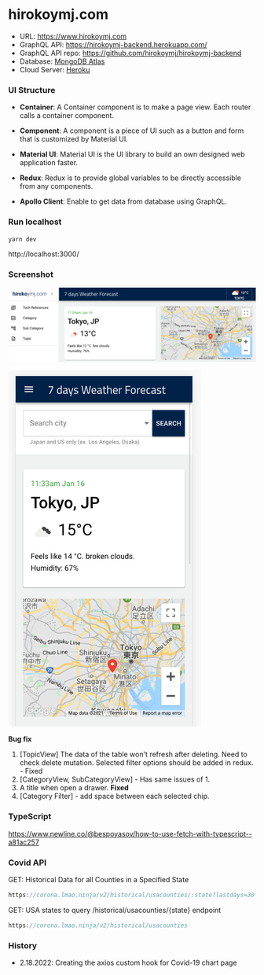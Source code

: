 # hirokoymj.com

- URL: https://www.hirokoymj.com
- GraphQL API: https://hirokoymj-backend.herokuapp.com/
- GraphQL API repo: https://github.com/hirokoymj/hirokoymj-backend
- Database: [MongoDB Atlas](https://www.mongodb.com/cloud/atlas)
- Cloud Server: [Heroku](https://dashboard.heroku.com/apps)

### UI Structure

- **Container**: A Container component is to make a page view. Each router calls a container component.

- **Component**: A component is a piece of UI such as a button and form that is customized by Material UI.

- **Material UI**: Material UI is the UI library to build an own designed web application faster.

- **Redux**: Redux is to provide global variables to be directly accessible from any components.

- **Apollo Client**: Enable to get data from database using GraphQL.

### Run localhost

```js
yarn dev
```

http://localhost:3000/

### Screenshot

![](src/Assets/hirokoymj-com-desktop.png)

![](src/Assets/hirokoymj-com-mobile.png)

**Bug fix**

1. [TopicView] The data of the table won't refresh after deleting. Need to check delete mutation. Selected filter options should be added in redux. - Fixed
2. [CategoryView, SubCategoryView] - Has same issues of 1.
3. A title when open a drawer. **Fixed**
4. [Category Filter] - add space between each selected chip.

### TypeScript

https://www.newline.co/@bespoyasov/how-to-use-fetch-with-typescript--a81ac257

### Covid API

GET: Historical Data for all Counties in a Specified State

```js
https://corona.lmao.ninja/v2/historical/usacounties/:state?lastdays=30
```

GET: USA states to query /historical/usacounties/{state} endpoint

```js
https://corona.lmao.ninja/v2/historical/usacounties
```

### History

- 2.18.2022: Creating the axios custom hook for Covid-19 chart page
